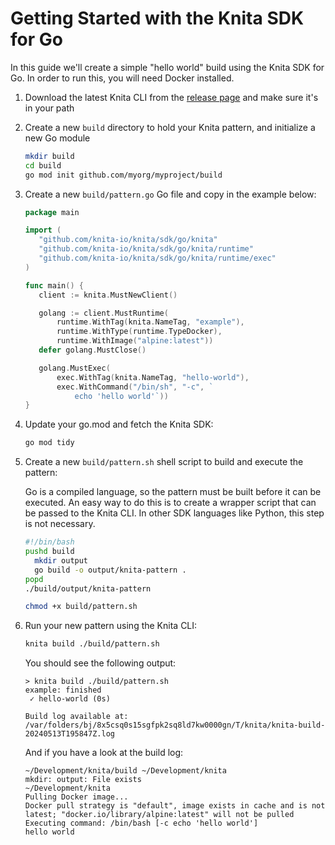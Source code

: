 # Getting Started with the Knita SDK for Go

In this guide we'll create a simple "hello world" build using the Knita SDK for Go. In order to run this, you will need
Docker installed.

1. Download the latest Knita CLI from the [release page](https://github.com/knita-io/knita/releases) and make sure it's
   in your path

2. Create a new `build` directory to hold your Knita pattern, and initialize a new Go module

    ```bash
    mkdir build
    cd build
    go mod init github.com/myorg/myproject/build
    ```

3. Create a new `build/pattern.go` Go file and copy in the example below:

    ```go
   package main
   
   import (
       "github.com/knita-io/knita/sdk/go/knita"
       "github.com/knita-io/knita/sdk/go/knita/runtime"
       "github.com/knita-io/knita/sdk/go/knita/runtime/exec"
   )
   
   func main() {
       client := knita.MustNewClient()
   
       golang := client.MustRuntime(
           runtime.WithTag(knita.NameTag, "example"),
           runtime.WithType(runtime.TypeDocker),
           runtime.WithImage("alpine:latest"))
       defer golang.MustClose()
   
       golang.MustExec(
           exec.WithTag(knita.NameTag, "hello-world"),
           exec.WithCommand("/bin/sh", "-c", `
               echo 'hello world'`))
   }
    ```

4. Update your go.mod and fetch the Knita SDK:
    ```bash
    go mod tidy
    ```

5. Create a new `build/pattern.sh` shell script to build and execute the pattern:

   Go is a compiled language, so the pattern must be built before it can be executed. An easy way to do this is to
   create a wrapper script that can be passed to the Knita CLI. In other SDK languages like Python, this step is
   not necessary.

    ```bash
    #!/bin/bash
    pushd build
      mkdir output
      go build -o output/knita-pattern .
    popd
    ./build/output/knita-pattern
    ```

    ```bash
    chmod +x build/pattern.sh
    ```

6. Run your new pattern using the Knita CLI:
    ```bash
    knita build ./build/pattern.sh
    ```

    You should see the following output:

    ```
    > knita build ./build/pattern.sh
    example: finished
     ✓ hello-world (0s)
    
    Build log available at: /var/folders/bj/8x5csq0s15sgfpk2sq8ld7kw0000gn/T/knita/knita-build-20240513T195847Z.log
    ```

    And if you have a look at the build log:

    ```
    ~/Development/knita/build ~/Development/knita
    mkdir: output: File exists
    ~/Development/knita
    Pulling Docker image...
    Docker pull strategy is "default", image exists in cache and is not latest; "docker.io/library/alpine:latest" will not be pulled
    Executing command: /bin/bash [-c echo 'hello world']
    hello world
    ```
   
